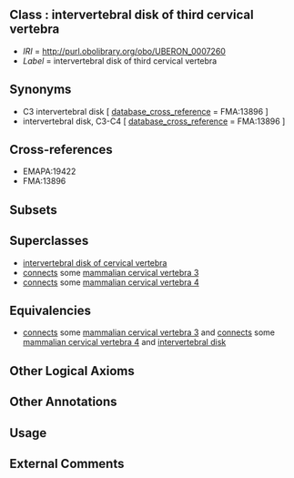
## Class : intervertebral disk of third cervical vertebra

 * *IRI* = http://purl.obolibrary.org/obo/UBERON_0007260
 * *Label* = intervertebral disk of third cervical vertebra

## Synonyms

 * C3 intervertebral disk [ [database_cross_reference](../../ef/oboInOwl#hasDbXref.md) = FMA:13896 ]
 * intervertebral disk, C3-C4 [ [database_cross_reference](../../ef/oboInOwl#hasDbXref.md) = FMA:13896 ]

## Cross-references

 * EMAPA:19422
 * FMA:13896

## Subsets


## Superclasses

 * [intervertebral disk of cervical vertebra](../../UBERON/52/UBERON_0007252.md)
 * [connects](../../ts/core#connects.md) some [mammalian cervical vertebra 3](../../UBERON/12/UBERON_0004612.md)
 * [connects](../../ts/core#connects.md) some [mammalian cervical vertebra 4](../../UBERON/13/UBERON_0004613.md)

## Equivalencies

 * [connects](../../ts/core#connects.md) some [mammalian cervical vertebra 3](../../UBERON/12/UBERON_0004612.md) and [connects](../../ts/core#connects.md) some [mammalian cervical vertebra 4](../../UBERON/13/UBERON_0004613.md) and [intervertebral disk](../../UBERON/66/UBERON_0001066.md)

## Other Logical Axioms


## Other Annotations


## Usage


## External Comments

